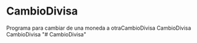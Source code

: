 # CambioDivisa 
Programa para cambiar de una moneda a otraCambioDivisa 
CambioDivisa 
 CambioDivisa 
"# CambioDivisa" 

